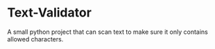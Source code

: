 # Text-Validator
A small python project that can scan text to make sure it only contains allowed characters.

